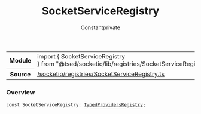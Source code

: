 
<header class="symbol-info-header"><h1 id="socketserviceregistry">SocketServiceRegistry</h1><label class="symbol-info-type-label const">Constant</label><label class="api-type-label private" title="private">private</label></header>
<!-- summary -->
<section class="symbol-info"><table class="is-full-width"><tbody><tr><th>Module</th><td><div class="lang-typescript"><span class="token keyword">import</span> { SocketServiceRegistry }&nbsp;<span class="token keyword">from</span>&nbsp;<span class="token string">"@tsed/socketio/lib/registries/SocketServiceRegistry"</span></div></td></tr><tr><th>Source</th><td><a href="https://github.com/Romakita/ts-express-decorators/blob/v4.23.2/src//socketio/registries/SocketServiceRegistry.ts#L0-L0">/socketio/registries/SocketServiceRegistry.ts</a></td></tr></tbody></table></section>
<!-- overview -->


### Overview


<pre><code class="typescript-lang "><span class="token keyword">const</span> SocketServiceRegistry<span class="token punctuation">:</span> <a href="#api/common/di/typedprovidersregistry"><span class="token">TypedProvidersRegistry</span></a><span class="token punctuation">;</span></code></pre>


<!-- Parameters -->

<!-- Description -->

<!-- Members -->

